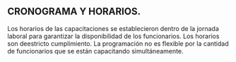 ## CRONOGRAMA Y HORARIOS.

Los horarios de las capacitaciones se establecieron dentro de la jornada laboral para garantizar la disponibilidad de los funcionarios.  Los horarios son deestricto cumplimiento. La programación no es flexible por la cantidad de funcionarios que se están capacitando simultáneamente.